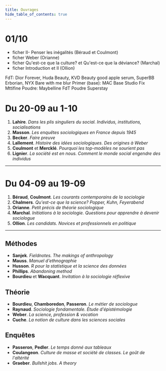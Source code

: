 ```yaml
---
title: Ouvrages
hide_table_of_contents: true
---
```


# 01/10
* ficher II- Penser les inégalités (Béraud et Coulmont)
* ficher Weber (Orianne)
* ficher Qu'est-ce que la culture? et Qu'est-ce que la déviance? (Marchal)
* ficher Introduction et II (Ollion)

FdT: Dior Forever, Huda Beauty, KVD Beauty good apple serum, SuperBB Erborian, NYX Bare with me blur
Primer (base): MAC Base Studio Fix Mttifine
Poudre: Maybelline FdT Poudre Superstay

# Du 20-09 au 1-10

1. **Lahire**. _Dans les plis singuliers du social. Individus, institutions, socialisations_
2. **Masson**. _Les enquêtes sociologiques en France depuis 1945_
3. **Becker**. _Faire preuve_
4. **Lallement**. _Histoire des idées sociologiques. Des origines à Weber_
5. **Coulmont** et **Mercklé**. _Pourquoi les top-modèles ne sourient pas_
6. **Lignier**. _La société est en nous. Comment le monde social engendre des individus_

<hr />

# Du 04-09 au 19-09

1. **Béraud**, **Coulmont**. _Les courants contemporains de la sociologie_
2. **Chalmers**. _Qu'est-ce que la science? Popper, Kuhn, Feyerabend_
3. **Orianne**. _Petit précis de théorie sociologique_
4. **Marchal**. _Initiations à la sociologie. Questions pour apprendre à devenir sociologue_
5. **Ollion**. _Les candidats. Novices et professionnels en politique_

<hr />

## Méthodes

- **Sanjek**. _Fieldnotes. The makings of anthropology_
- **Mauss**. _Manuel d'ethnographie_
- **Husson**. _R pour la statistique et la science des données_
- **Phillips**. _Abandoning method_
- **Bourdieu** et **Wacquant**. _Invitation à la sociologie réflexive_

## Théorie

- **Bourdieu**, **Chamboredon**, **Passeron**. _Le métier de sociologue_
- **Raynaud**. _Sociologie fondamentale. Étude d'épistémologie_
- **Weber**. _La science, profession & vocation_
- **Cuche**. _La notion de culture dans les sciences sociales_

## Enquêtes

- **Passeron**, **Pedler**. _Le temps donné aux tableaux_
- **Coulangeon**. _Culture de masse et société de classes. Le goût de l'altérité_
- **Graeber**. _Bullshit jobs. A theory_